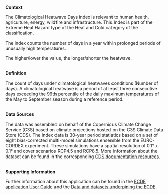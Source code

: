 <br />**Context**

The Climatological Heatwave Days index is relevant to human health, agriculture, energy, wildfire and infrastructure. This Index is part of the Extreme Heat Hazard type of the Heat and Cold category of the classification.

The index counts the number of days in a year within prolonged periods of unusually high temperatures.

The higher/lower the value, the longer/shorter the heatwave.

<br />**Definition**

The count of days under climatological heatwaves conditions (Number of days). A climatological heatwave is a period of at least three consecutive days exceeding the 99th percentile of the daily maximum temperatures of the May to September season during a reference period.

<br />**Data Sources**

The data was assembled on behalf of the Copernicus Climate Change Service (C3S) based on climate projections hosted on the C3S Climate Data Store (CDS). The Index data is 30-year period statistics based on a set of eight bias-corrected multi-model simulations ensemble from the EURO-CORDEX experiment. These simulations have a spatial resolution of 0.1° x 0.1° and cover scenarios RCP4.5 and RCP8.5. More information about the dataset can be found in the corresponding [CDS documentation resources](https://cds.climate.copernicus.eu/cdsapp#!/dataset/sis-heat-and-cold-spells).

<br />**Supporting Information**

Further information about this application can be found in the [ECDE application User Guide](https://confluence.ecmwf.int/display/ECDE/1.+ECDE+Indicators+visualisation+application%3A+User+Guide) and the [Data and datasets underpining the ECDE](https://confluence.ecmwf.int/display/ECDE/2.+ECDE+indicators+and+input+datasets).
